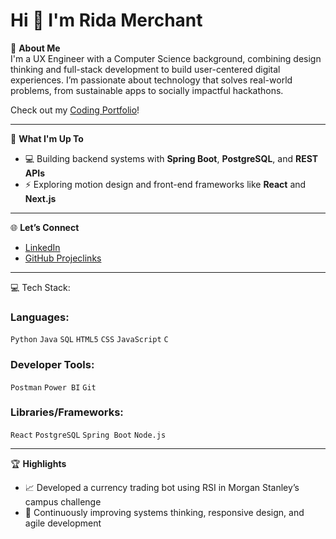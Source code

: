 # Hi 👋 I'm Rida Merchant

💫 **About Me**  
I'm a UX Engineer with a Computer Science background, combining design thinking and full-stack development to build user-centered digital experiences. I’m passionate about technology that solves real-world problems, from sustainable apps to socially impactful hackathons.

Check out my [Coding Portfolio](https://rida05432.github.io/)!

---

🚀 **What I'm Up To**
- 💻 Building backend systems with **Spring Boot**, **PostgreSQL**, and **REST APIs**
- ⚡ Exploring motion design and front-end frameworks like **React** and **Next.js**

---

🌐 **Let’s Connect**
- [LinkedIn](https://www.linkedin.com/in/ridamerc/)  
- [GitHub Projeclinks](https://github.com/rida05432)  

---

💻 Tech Stack:

### Languages:  
`Python` `Java` `SQL` `HTML5` `CSS` `JavaScript` `C`

### Developer Tools:  
`Postman` `Power BI` `Git`  

### Libraries/Frameworks:  
`React` `PostgreSQL` `Spring Boot` `Node.js`  

---

🏆 **Highlights**
- 📈 Developed a currency trading bot using RSI in Morgan Stanley’s campus challenge
- 🎯 Continuously improving systems thinking, responsive design, and agile development

